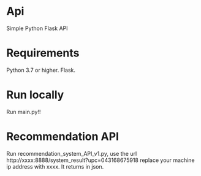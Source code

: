 # Api

Simple Python Flask API

# Requirements

Python 3.7 or higher. Flask.

# Run locally

Run main.py!!

# Recommendation API
Run recommendation_system_API_v1.py, use the url http://xxxx:8888/system_result?upc=043168675918 replace your machine ip address with xxxx. It returns in json.
